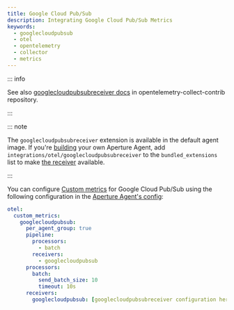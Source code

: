 ```yaml
---
title: Google Cloud Pub/Sub
description: Integrating Google Cloud Pub/Sub Metrics
keywords:
  - googlecloudpubsub
  - otel
  - opentelemetry
  - collector
  - metrics
---
```


::: info

See also [googlecloudpubsubreceiver docs][receiver] in
opentelemetry-collect-contrib repository.

:::

::: note

The `googlecloudpubsubreceiver` extension is available in the default agent
image. If you're [building][build] your own Aperture Agent, add
`integrations/otel/googlecloudpubsubreceiver` to the `bundled_extensions` list
to make [the receiver][receiver] available.

:::

You can configure [Custom metrics][custom-metrics] for Google Cloud Pub/Sub
using the following configuration in the [Aperture Agent's
config][agent-config]:

```yaml
otel:
  custom_metrics:
    googlecloudpubsub:
      per_agent_group: true
      pipeline:
        processors:
          - batch
        receivers:
          - googlecloudpubsub
      processors:
        batch:
          send_batch_size: 10
          timeout: 10s
      receivers:
        googlecloudpubsub: [googlecloudpubsubreceiver configuration here]
```

[build]: /reference/aperturectl/build/agent/agent.md
[receiver]:
  https://github.com/open-telemetry/opentelemetry-collector-contrib/tree/main/receiver/googlecloudpubsubreceiver
[custom-metrics]: /reference/configuration/agent.md#custom-metrics-config
[agent-config]: /reference/configuration/agent.md#agent-o-t-e-l-config
